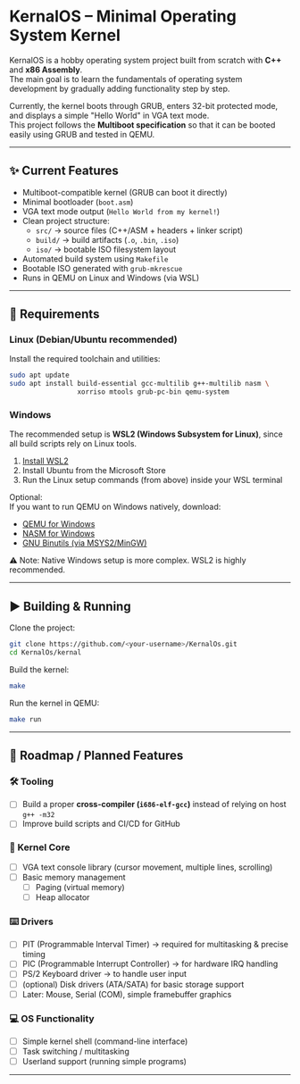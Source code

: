 # KernalOS – Minimal Operating System Kernel

KernalOS is a hobby operating system project built from scratch with **C++** and **x86 Assembly**.  
The main goal is to learn the fundamentals of operating system development by gradually adding functionality step by step.

Currently, the kernel boots through GRUB, enters 32-bit protected mode, and displays a simple "Hello World" in VGA text mode.  
This project follows the **Multiboot specification** so that it can be booted easily using GRUB and tested in QEMU.

---

## ✨ Current Features
- Multiboot-compatible kernel (GRUB can boot it directly)
- Minimal bootloader (`boot.asm`)
- VGA text mode output (`Hello World from my kernel!`)
- Clean project structure:
    - `src/` → source files (C++/ASM + headers + linker script)
    - `build/` → build artifacts (`.o`, `.bin`, `.iso`)
    - `iso/` → bootable ISO filesystem layout
- Automated build system using `Makefile`
- Bootable ISO generated with `grub-mkrescue`
- Runs in QEMU on Linux and Windows (via WSL)

---

## 🔧 Requirements

### Linux (Debian/Ubuntu recommended)
Install the required toolchain and utilities:

```bash
sudo apt update
sudo apt install build-essential gcc-multilib g++-multilib nasm \
                 xorriso mtools grub-pc-bin qemu-system
```
### Windows
The recommended setup is **WSL2 (Windows Subsystem for Linux)**, since all build scripts rely on Linux tools.

1. [Install WSL2](https://learn.microsoft.com/en-us/windows/wsl/install)
2. Install Ubuntu from the Microsoft Store
3. Run the Linux setup commands (from above) inside your WSL terminal

Optional:  
If you want to run QEMU on Windows natively, download:
- [QEMU for Windows](https://qemu.weilnetz.de/w64/)  
- [NASM for Windows](https://www.nasm.us/pub/nasm/releasebuilds/)  
- [GNU Binutils (via MSYS2/MinGW)](https://www.msys2.org/)  

⚠️ Note: Native Windows setup is more complex. WSL2 is highly recommended.

---

## ▶️ Building & Running

Clone the project:
```bash
git clone https://github.com/<your-username>/KernalOs.git
cd KernalOs/kernal
```
Build the kernel:
```bash
make
```
Run the kernel in QEMU:
```bash
make run
```

---

## 📅 Roadmap / Planned Features

### 🛠 Tooling
- [ ] Build a proper **cross-compiler (`i686-elf-gcc`)** instead of relying on host `g++ -m32`
- [ ] Improve build scripts and CI/CD for GitHub

### 🧩 Kernel Core
- [ ] VGA text console library (cursor movement, multiple lines, scrolling)
- [ ] Basic memory management
    - [ ] Paging (virtual memory)
    - [ ] Heap allocator

### ⌨️ Drivers
- [ ] PIT (Programmable Interval Timer) → required for multitasking & precise timing
- [ ] PIC (Programmable Interrupt Controller) → for hardware IRQ handling
- [ ] PS/2 Keyboard driver → to handle user input
- [ ] (optional) Disk drivers (ATA/SATA) for basic storage support
- [ ] Later: Mouse, Serial (COM), simple framebuffer graphics

### 💻 OS Functionality
- [ ] Simple kernel shell (command-line interface)
- [ ] Task switching / multitasking
- [ ] Userland support (running simple programs)

---

